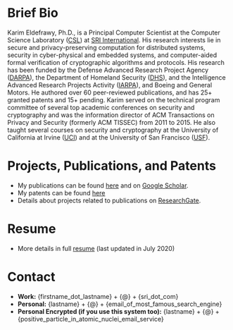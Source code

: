 # Brief Bio
Karim Eldefrawy, Ph.D., is a Principal Computer Scientist at the Computer Science Laboratory ([CSL](http://www.csl.sri.com/)) at [SRI International](https://www.sri.com/). His research interests lie in secure and privacy-preserving computation for distributed systems, security in cyber-physical and embedded systems, and computer-aided formal verification of cryptographic algorithms and protocols. His research has been funded by the Defense Advanced Research Project Agency ([DARPA](https://www.darpa.mil/)), the Department of Homeland Security ([DHS](https://www.dhs.gov/science-and-technology)), and the Intelligence Advanced Research Projects Activity ([IARPA](https://www.iarpa.gov/)), and Boeing and General Motors. He authored over 60 peer-reviewed publications, and has 25+ granted patents and 15+ pending. Karim served on the technical program committee of several top academic conferences on security and cryptography and was the information director of ACM Transactions on Privacy and Security (formerly ACM TISSEC) from 2011 to 2015. He also taught several courses on security and cryptography at the University of California at Irvine ([UCI](https://www.ics.uci.edu/)) and at the University of San Francisco ([USF](https://www.usfca.edu/)).


# Projects, Publications, and Patents
* My publications can be found [here](https://keldefrawy.github.io/pubs.html) and on [Google Scholar](http://bit.ly/2KIZaWF).
* My patents can be found [here](https://keldefrawy.github.io/patents.html) 
* Details about projects related to publications on [ResearchGate](http://bit.ly/37tOPHZ).


# Resume
* More details in full [resume](https://keldefrawy.github.io/karim_resume.pdf) (last updated in July 2020)

# Contact
* **Work:** {firstname_dot_lastname} + {@} + {sri_dot_com}
* **Personal:** {lastname} + {@} + {email_of_most_famous_search_engine}
* **Personal Encrypted (if you use this system too):** {lastname} + {@} + {positive_particle_in_atomic_nuclei_email_service}














